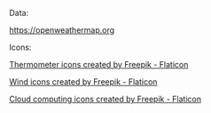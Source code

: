 Data:

https://openweathermap.org

Icons:

<a href="https://www.flaticon.com/free-icons/thermometer" title="thermometer icons">Thermometer icons created by Freepik - Flaticon</a>

<a href="https://www.flaticon.com/free-icons/wind" title="wind icons">Wind icons created by Freepik - Flaticon</a>

<a href="https://www.flaticon.com/free-icons/cloud-computing" title="cloud computing icons">Cloud computing icons created by Freepik - Flaticon</a>
